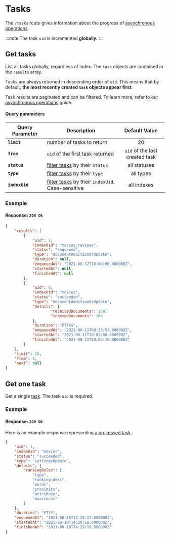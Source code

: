 # Tasks

The `/tasks` route gives information about the progress of [asynchronous operations](/learn/advanced/asynchronous_operations.md).

:::note
The task `uid` is incremented **globally.**
:::

## Get tasks

<RouteHighlighter method="GET" route="/tasks"/>

List all tasks globally, regardless of index. The `task` objects are contained in the `results` array.

Tasks are always returned in descending order of `uid`. This means that by default, **the most recently created `task` objects appear first**.

Task results are paginated and can be filtered. To learn more, refer to our [asynchronous operations](/learn/advanced/asynchronous_operations.md#filtering-tasks) guide.

#### Query parameters

| Query Parameter   | Description                                                          |         Default Value          |
|-------------------|----------------------------------------------------------------------|:------------------------------:|
| **`limit`**       | number of tasks to return                                            |               20               |
| **`from`**        | `uid` of the first task returned                                     | `uid` of the last created task |
| **`status`**      | [filter tasks](#filtering-tasks) by their `status`                   |          all statuses          |
| **`type`**        | [filter tasks](#filtering-tasks) by their `type`                     |           all types            |
| **`indexUid`**    | [filter tasks](#filtering-tasks) by their `indexUid`. Case-sensitive |          all indexes           |

### Example

<CodeSamples id="get_all_tasks_1" />

#### Response: `200 Ok`

```json
{
    "results": [
        {
            "uid": 1,
            "indexUid": "movies_reviews",
            "status": "enqueued",
            "type": "documentAdditionOrUpdate",
            "duration": null,
            "enqueuedAt": "2021-08-12T10:00:00.000000Z",
            "startedAt": null,
            "finishedAt": null
        },
        {
            "uid": 0,
            "indexUid": "movies",
            "status": "succeeded",
            "type": "documentAdditionOrUpdate",
            "details": { 
                    "receivedDocuments": 100,
                    "indexedDocuments": 100
            },
            "duration": "PT16S",
            "enqueuedAt": "2021-08-11T09:25:53.000000Z",
            "startedAt": "2021-08-11T10:03:00.000000Z",
            "finishedAt": "2021-08-11T10:03:16.000000Z"
        }
    ],
    "limit": 20,
    "from": 1,
    "next": null
}
```

## Get one task

<RouteHighlighter method="GET" route="/tasks/{task_uid}"/>

Get a single [task](/learn/advanced/asynchronous_operations.md). The task `uid` is required.

### Example

<CodeSamples id="get_task_1" />

#### Response: `200 Ok`

Here is an example response representing [a processed task](/learn/advanced/asynchronous_operations.md#understanding-tasks).

```json
{
    "uid": 1,
    "indexUid": "movies",
    "status": "succeeded",
    "type": "settingsUpdate",
    "details": {
        "rankingRules": [
            "typo",
            "ranking:desc",
            "words",
            "proximity",
            "attribute",
            "exactness"
        ]
    },
    "duration": "PT1S",
    "enqueuedAt": "2021-08-10T14:29:17.000000Z",
    "startedAt": "2021-08-10T14:29:18.000000Z",
    "finishedAt": "2021-08-10T14:29:19.000000Z"
}
```

